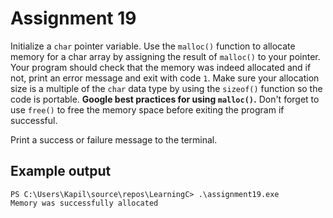 # Assignment 19
Initialize a `char` pointer variable. Use the `malloc()` function to allocate memory for a char array by assigning the result of `malloc()` to your pointer. Your program should check that the memory was indeed allocated and if not, print an error message and exit with code `1`. Make sure your allocation size is a multiple of the `char` data type by using the `sizeof()` function so the code is portable. **Google best practices for using `malloc()`.** Don't forget to use `free()` to free the memory space before exiting the program if successful. 

Print a success or failure message to the terminal. 

## Example output
```
PS C:\Users\Kapil\source\repos\LearningC> .\assignment19.exe
Memory was successfully allocated
```
